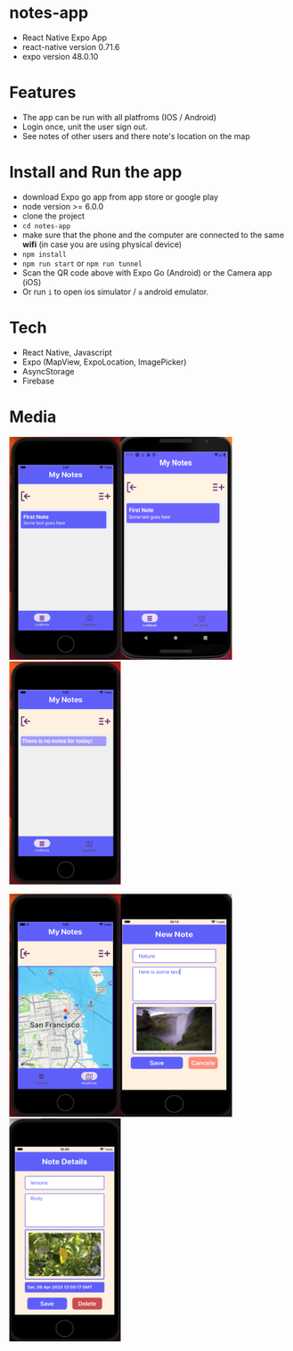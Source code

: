 # notes-app
- React Native Expo App
- react-native version 0.71.6
- expo version 48.0.10

# Features
- The app can be run with all platfroms (IOS / Android)
- Login once, unit the user sign out.
- See notes of other users and there note's location on the map

# Install and Run the app
- download Expo go app from app store or google play
- node version >= 6.0.0
- clone the project
- `cd notes-app`
- make sure that the phone and the computer are connected to the same **wifi** (in case you are using physical device)
- `npm install`
- `npm run start` or `npm run tunnel`
- Scan the QR code above with Expo Go (Android) or the Camera app (iOS)
- Or run `i` to open ios simulator / `a` android emulator. 


# Tech
- React Native, Javascript
- Expo (MapView, ExpoLocation, ImagePicker)
- AsyncStorage
- Firebase

# Media
<img src="assets/readmeAssets/IOS-HomeScreen.png" width="200" height="400" ><img src="assets/readmeAssets/Android-EmptyHomeScreen.png" width="200" height="400" ><img src="assets/readmeAssets/IOS-EmptyHomeScreen.png" width="200" height="400" >

<img src="assets/readmeAssets/IOS-MapScreen.png" width="200" height="400" ><img src="assets/readmeAssets/IOS-AddNoteScreen.png" width="200" height="400" ><img src="assets/readmeAssets/IOS-NoteScreen.png" width="200" height="400" >
